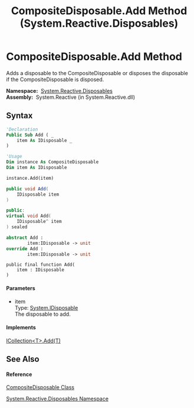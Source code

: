 ﻿---
title: CompositeDisposable.Add Method  (System.Reactive.Disposables)
TOCTitle: Add Method
ms:assetid: M:System.Reactive.Disposables.CompositeDisposable.Add(System.IDisposable)
ms:mtpsurl: https://msdn.microsoft.com/en-us/library/system.reactive.disposables.compositedisposable.add(v=VS.103)
ms:contentKeyID: 36068857
ms.date: 06/28/2011
mtps_version: v=VS.103
f1_keywords:
- System.Reactive.Disposables.CompositeDisposable.Add
dev_langs:
- CSharp
- JScript
- VB
- FSharp
- c++
---

# CompositeDisposable.Add Method

Adds a disposable to the CompositeDisposable or disposes the disposable if the CompositeDisposable is disposed.

**Namespace:**  [System.Reactive.Disposables](hh229090\(v=vs.103\).md)  
**Assembly:**  System.Reactive (in System.Reactive.dll)

## Syntax

``` vb
'Declaration
Public Sub Add ( _
    item As IDisposable _
)
```

``` vb
'Usage
Dim instance As CompositeDisposable
Dim item As IDisposable

instance.Add(item)
```

``` csharp
public void Add(
    IDisposable item
)
```

``` c++
public:
virtual void Add(
    IDisposable^ item
) sealed
```

``` fsharp
abstract Add : 
        item:IDisposable -> unit 
override Add : 
        item:IDisposable -> unit 
```

``` jscript
public final function Add(
    item : IDisposable
)
```

#### Parameters

  - item  
    Type: [System.IDisposable](https://msdn.microsoft.com/en-us/library/aax125c9)  
    The disposable to add.  

#### Implements

[ICollection\<T\>.Add(T)](https://msdn.microsoft.com/en-us/library/m:system.collections.generic.icollection%601.add\(%600\)\(v=VS.103\))  

## See Also

#### Reference

[CompositeDisposable Class](hh228980\(v=vs.103\).md)

[System.Reactive.Disposables Namespace](hh229090\(v=vs.103\).md)

